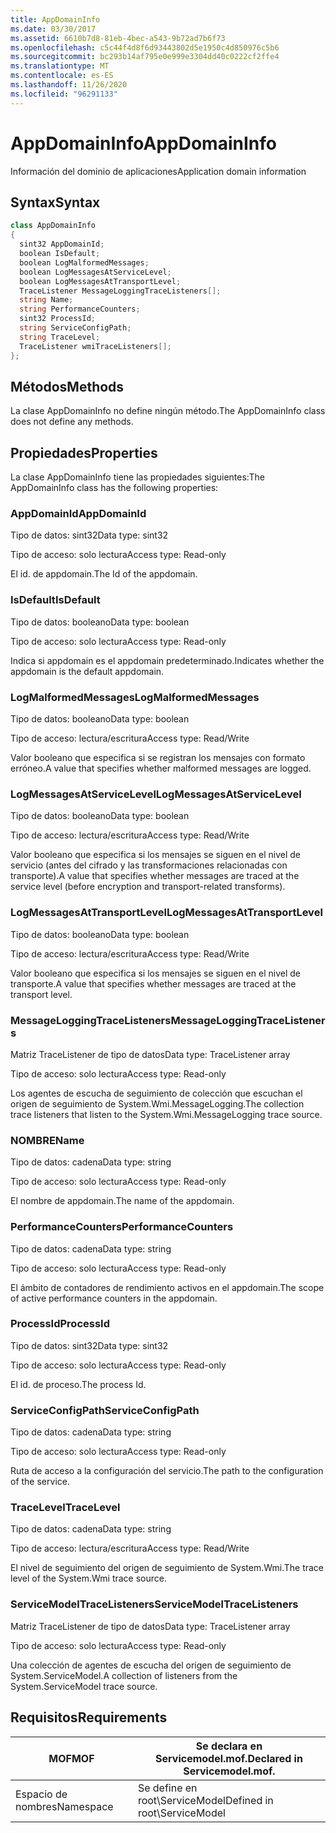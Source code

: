 ```yaml
---
title: AppDomainInfo
ms.date: 03/30/2017
ms.assetid: 6610b7d8-81eb-4bec-a543-9b72ad7b6f73
ms.openlocfilehash: c5c44f4d8f6d93443802d5e1950c4d850976c5b6
ms.sourcegitcommit: bc293b14af795e0e999e3304dd40c0222cf2ffe4
ms.translationtype: MT
ms.contentlocale: es-ES
ms.lasthandoff: 11/26/2020
ms.locfileid: "96291133"
---
```

# <a name="appdomaininfo"></a><span data-ttu-id="7577c-102">AppDomainInfo</span><span class="sxs-lookup"><span data-stu-id="7577c-102">AppDomainInfo</span></span>

<span data-ttu-id="7577c-103">Información del dominio de aplicaciones</span><span class="sxs-lookup"><span data-stu-id="7577c-103">Application domain information</span></span>  
  
## <a name="syntax"></a><span data-ttu-id="7577c-104">Syntax</span><span class="sxs-lookup"><span data-stu-id="7577c-104">Syntax</span></span>  
  
```csharp
class AppDomainInfo  
{  
  sint32 AppDomainId;  
  boolean IsDefault;  
  boolean LogMalformedMessages;  
  boolean LogMessagesAtServiceLevel;  
  boolean LogMessagesAtTransportLevel;  
  TraceListener MessageLoggingTraceListeners[];  
  string Name;  
  string PerformanceCounters;  
  sint32 ProcessId;  
  string ServiceConfigPath;  
  string TraceLevel;  
  TraceListener wmiTraceListeners[];  
};  
```  
  
## <a name="methods"></a><span data-ttu-id="7577c-105">Métodos</span><span class="sxs-lookup"><span data-stu-id="7577c-105">Methods</span></span>  

 <span data-ttu-id="7577c-106">La clase AppDomainInfo no define ningún método.</span><span class="sxs-lookup"><span data-stu-id="7577c-106">The AppDomainInfo class does not define any methods.</span></span>  
  
## <a name="properties"></a><span data-ttu-id="7577c-107">Propiedades</span><span class="sxs-lookup"><span data-stu-id="7577c-107">Properties</span></span>  

 <span data-ttu-id="7577c-108">La clase AppDomainInfo tiene las propiedades siguientes:</span><span class="sxs-lookup"><span data-stu-id="7577c-108">The AppDomainInfo class has the following properties:</span></span>  
  
### <a name="appdomainid"></a><span data-ttu-id="7577c-109">AppDomainId</span><span class="sxs-lookup"><span data-stu-id="7577c-109">AppDomainId</span></span>  

 <span data-ttu-id="7577c-110">Tipo de datos: sint32</span><span class="sxs-lookup"><span data-stu-id="7577c-110">Data type: sint32</span></span>  
  
 <span data-ttu-id="7577c-111">Tipo de acceso: solo lectura</span><span class="sxs-lookup"><span data-stu-id="7577c-111">Access type: Read-only</span></span>  
  
 <span data-ttu-id="7577c-112">El id. de appdomain.</span><span class="sxs-lookup"><span data-stu-id="7577c-112">The Id of the appdomain.</span></span>  
  
### <a name="isdefault"></a><span data-ttu-id="7577c-113">IsDefault</span><span class="sxs-lookup"><span data-stu-id="7577c-113">IsDefault</span></span>  

 <span data-ttu-id="7577c-114">Tipo de datos: booleano</span><span class="sxs-lookup"><span data-stu-id="7577c-114">Data type: boolean</span></span>  
  
 <span data-ttu-id="7577c-115">Tipo de acceso: solo lectura</span><span class="sxs-lookup"><span data-stu-id="7577c-115">Access type: Read-only</span></span>  
  
 <span data-ttu-id="7577c-116">Indica si appdomain es el appdomain predeterminado.</span><span class="sxs-lookup"><span data-stu-id="7577c-116">Indicates whether the appdomain is the default appdomain.</span></span>  
  
### <a name="logmalformedmessages"></a><span data-ttu-id="7577c-117">LogMalformedMessages</span><span class="sxs-lookup"><span data-stu-id="7577c-117">LogMalformedMessages</span></span>  

 <span data-ttu-id="7577c-118">Tipo de datos: booleano</span><span class="sxs-lookup"><span data-stu-id="7577c-118">Data type: boolean</span></span>  
  
 <span data-ttu-id="7577c-119">Tipo de acceso: lectura/escritura</span><span class="sxs-lookup"><span data-stu-id="7577c-119">Access type: Read/Write</span></span>  
  
 <span data-ttu-id="7577c-120">Valor booleano que especifica si se registran los mensajes con formato erróneo.</span><span class="sxs-lookup"><span data-stu-id="7577c-120">A value that specifies whether malformed messages are logged.</span></span>  
  
### <a name="logmessagesatservicelevel"></a><span data-ttu-id="7577c-121">LogMessagesAtServiceLevel</span><span class="sxs-lookup"><span data-stu-id="7577c-121">LogMessagesAtServiceLevel</span></span>  

 <span data-ttu-id="7577c-122">Tipo de datos: booleano</span><span class="sxs-lookup"><span data-stu-id="7577c-122">Data type: boolean</span></span>  
  
 <span data-ttu-id="7577c-123">Tipo de acceso: lectura/escritura</span><span class="sxs-lookup"><span data-stu-id="7577c-123">Access type: Read/Write</span></span>  
  
 <span data-ttu-id="7577c-124">Valor booleano que especifica si los mensajes se siguen en el nivel de servicio (antes del cifrado y las transformaciones relacionadas con transporte).</span><span class="sxs-lookup"><span data-stu-id="7577c-124">A value that specifies whether messages are traced at the service level (before encryption and transport-related transforms).</span></span>  
  
### <a name="logmessagesattransportlevel"></a><span data-ttu-id="7577c-125">LogMessagesAtTransportLevel</span><span class="sxs-lookup"><span data-stu-id="7577c-125">LogMessagesAtTransportLevel</span></span>  

 <span data-ttu-id="7577c-126">Tipo de datos: booleano</span><span class="sxs-lookup"><span data-stu-id="7577c-126">Data type: boolean</span></span>  
  
 <span data-ttu-id="7577c-127">Tipo de acceso: lectura/escritura</span><span class="sxs-lookup"><span data-stu-id="7577c-127">Access type: Read/Write</span></span>  
  
 <span data-ttu-id="7577c-128">Valor booleano que especifica si los mensajes se siguen en el nivel de transporte.</span><span class="sxs-lookup"><span data-stu-id="7577c-128">A value that specifies whether messages are traced at the transport level.</span></span>  
  
### <a name="messageloggingtracelisteners"></a><span data-ttu-id="7577c-129">MessageLoggingTraceListeners</span><span class="sxs-lookup"><span data-stu-id="7577c-129">MessageLoggingTraceListeners</span></span>  

 <span data-ttu-id="7577c-130">Matriz TraceListener de tipo de datos</span><span class="sxs-lookup"><span data-stu-id="7577c-130">Data type: TraceListener array</span></span>  
  
 <span data-ttu-id="7577c-131">Tipo de acceso: solo lectura</span><span class="sxs-lookup"><span data-stu-id="7577c-131">Access type: Read-only</span></span>  
  
 <span data-ttu-id="7577c-132">Los agentes de escucha de seguimiento de colección que escuchan el origen de seguimiento de System.Wmi.MessageLogging.</span><span class="sxs-lookup"><span data-stu-id="7577c-132">The collection trace listeners that listen to the System.Wmi.MessageLogging trace source.</span></span>  
  
### <a name="name"></a><span data-ttu-id="7577c-133">NOMBRE</span><span class="sxs-lookup"><span data-stu-id="7577c-133">Name</span></span>  

 <span data-ttu-id="7577c-134">Tipo de datos: cadena</span><span class="sxs-lookup"><span data-stu-id="7577c-134">Data type: string</span></span>  
  
 <span data-ttu-id="7577c-135">Tipo de acceso: solo lectura</span><span class="sxs-lookup"><span data-stu-id="7577c-135">Access type: Read-only</span></span>  
  
 <span data-ttu-id="7577c-136">El nombre de appdomain.</span><span class="sxs-lookup"><span data-stu-id="7577c-136">The name of the appdomain.</span></span>  
  
### <a name="performancecounters"></a><span data-ttu-id="7577c-137">PerformanceCounters</span><span class="sxs-lookup"><span data-stu-id="7577c-137">PerformanceCounters</span></span>  

 <span data-ttu-id="7577c-138">Tipo de datos: cadena</span><span class="sxs-lookup"><span data-stu-id="7577c-138">Data type: string</span></span>  
  
 <span data-ttu-id="7577c-139">Tipo de acceso: solo lectura</span><span class="sxs-lookup"><span data-stu-id="7577c-139">Access type: Read-only</span></span>  
  
 <span data-ttu-id="7577c-140">El ámbito de contadores de rendimiento activos en el appdomain.</span><span class="sxs-lookup"><span data-stu-id="7577c-140">The scope of active performance counters in the appdomain.</span></span>  
  
### <a name="processid"></a><span data-ttu-id="7577c-141">ProcessId</span><span class="sxs-lookup"><span data-stu-id="7577c-141">ProcessId</span></span>  

 <span data-ttu-id="7577c-142">Tipo de datos: sint32</span><span class="sxs-lookup"><span data-stu-id="7577c-142">Data type: sint32</span></span>  
  
 <span data-ttu-id="7577c-143">Tipo de acceso: solo lectura</span><span class="sxs-lookup"><span data-stu-id="7577c-143">Access type: Read-only</span></span>  
  
 <span data-ttu-id="7577c-144">El id. de proceso.</span><span class="sxs-lookup"><span data-stu-id="7577c-144">The process Id.</span></span>  
  
### <a name="serviceconfigpath"></a><span data-ttu-id="7577c-145">ServiceConfigPath</span><span class="sxs-lookup"><span data-stu-id="7577c-145">ServiceConfigPath</span></span>  

 <span data-ttu-id="7577c-146">Tipo de datos: cadena</span><span class="sxs-lookup"><span data-stu-id="7577c-146">Data type: string</span></span>  
  
 <span data-ttu-id="7577c-147">Tipo de acceso: solo lectura</span><span class="sxs-lookup"><span data-stu-id="7577c-147">Access type: Read-only</span></span>  
  
 <span data-ttu-id="7577c-148">Ruta de acceso a la configuración del servicio.</span><span class="sxs-lookup"><span data-stu-id="7577c-148">The path to the configuration of the service.</span></span>  
  
### <a name="tracelevel"></a><span data-ttu-id="7577c-149">TraceLevel</span><span class="sxs-lookup"><span data-stu-id="7577c-149">TraceLevel</span></span>  

 <span data-ttu-id="7577c-150">Tipo de datos: cadena</span><span class="sxs-lookup"><span data-stu-id="7577c-150">Data type: string</span></span>  
  
 <span data-ttu-id="7577c-151">Tipo de acceso: lectura/escritura</span><span class="sxs-lookup"><span data-stu-id="7577c-151">Access type: Read/Write</span></span>  
  
 <span data-ttu-id="7577c-152">El nivel de seguimiento del origen de seguimiento de System.Wmi.</span><span class="sxs-lookup"><span data-stu-id="7577c-152">The trace level of the System.Wmi trace source.</span></span>  
  
### <a name="servicemodeltracelisteners"></a><span data-ttu-id="7577c-153">ServiceModelTraceListeners</span><span class="sxs-lookup"><span data-stu-id="7577c-153">ServiceModelTraceListeners</span></span>  

 <span data-ttu-id="7577c-154">Matriz TraceListener de tipo de datos</span><span class="sxs-lookup"><span data-stu-id="7577c-154">Data type: TraceListener array</span></span>  
  
 <span data-ttu-id="7577c-155">Tipo de acceso: solo lectura</span><span class="sxs-lookup"><span data-stu-id="7577c-155">Access type: Read-only</span></span>  
  
 <span data-ttu-id="7577c-156">Una colección de agentes de escucha del origen de seguimiento de System.ServiceModel.</span><span class="sxs-lookup"><span data-stu-id="7577c-156">A collection of listeners from the System.ServiceModel trace source.</span></span>  
  
## <a name="requirements"></a><span data-ttu-id="7577c-157">Requisitos</span><span class="sxs-lookup"><span data-stu-id="7577c-157">Requirements</span></span>  
  
|<span data-ttu-id="7577c-158">MOF</span><span class="sxs-lookup"><span data-stu-id="7577c-158">MOF</span></span>|<span data-ttu-id="7577c-159">Se declara en Servicemodel.mof.</span><span class="sxs-lookup"><span data-stu-id="7577c-159">Declared in Servicemodel.mof.</span></span>|  
|---------|-----------------------------------|  
|<span data-ttu-id="7577c-160">Espacio de nombres</span><span class="sxs-lookup"><span data-stu-id="7577c-160">Namespace</span></span>|<span data-ttu-id="7577c-161">Se define en root\ServiceModel</span><span class="sxs-lookup"><span data-stu-id="7577c-161">Defined in root\ServiceModel</span></span>|
